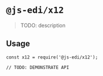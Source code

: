 # `@js-edi/x12`

> TODO: description

## Usage

```
const x12 = require('@js-edi/x12');

// TODO: DEMONSTRATE API
```
